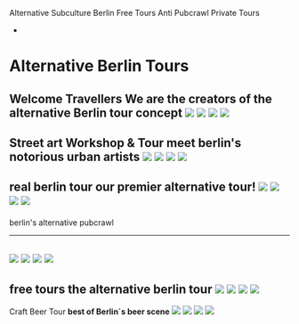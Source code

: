 Alternative Subculture Berlin Free Tours Anti Pubcrawl Private Tours

-

# Alternative Berlin Tours

Welcome Travellers
We are the creators of the alternative Berlin tour concept
![](../_resources/9aad8a41a40d77a250d6fea7e9ccb67d.png)
![](../_resources/607434cee535565e50d938c6a5503057.png)
![](../_resources/8b7f70ed84f7d6c67e12beea2aed00e4.jpg)
![](../_resources/bcb753ca2f135424c7596c42a1b10272.png)
-

Street art Workshop & Tour
**meet berlin's notorious urban artists**
![](../_resources/9aad8a41a40d77a250d6fea7e9ccb67d.png)
![](../_resources/607434cee535565e50d938c6a5503057.png)
![](../_resources/8b7f70ed84f7d6c67e12beea2aed00e4.jpg)
![](../_resources/bcb753ca2f135424c7596c42a1b10272.png)
-

real berlin tour
**our premier alternative tour!**
![](../_resources/9aad8a41a40d77a250d6fea7e9ccb67d.png)
![](../_resources/607434cee535565e50d938c6a5503057.png)
![](../_resources/8b7f70ed84f7d6c67e12beea2aed00e4.jpg)
![](../_resources/dc9e618592af56a469388508353d298c.png)
-

berlin's alternative pubcrawl
****
![](../_resources/9aad8a41a40d77a250d6fea7e9ccb67d.png)
![](../_resources/607434cee535565e50d938c6a5503057.png)
![](../_resources/8b7f70ed84f7d6c67e12beea2aed00e4.jpg)
![](../_resources/dc9e618592af56a469388508353d298c.png)
-

free tours
**the alternative berlin tour**
![](../_resources/9aad8a41a40d77a250d6fea7e9ccb67d.png)
![](../_resources/607434cee535565e50d938c6a5503057.png)
![](../_resources/8b7f70ed84f7d6c67e12beea2aed00e4.jpg)
![](../_resources/dc9e618592af56a469388508353d298c.png)
-

Craft Beer Tour
**best of Berlin´s beer scene**
![](../_resources/9aad8a41a40d77a250d6fea7e9ccb67d.png)
![](../_resources/607434cee535565e50d938c6a5503057.png)
![](../_resources/8b7f70ed84f7d6c67e12beea2aed00e4.jpg)
![](../_resources/dc9e618592af56a469388508353d298c.png)